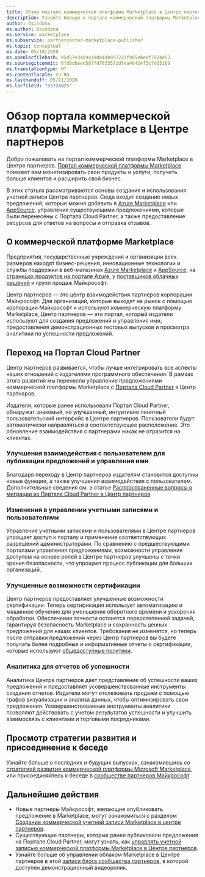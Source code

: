```yaml
---
title: Обзор портала коммерческой платформы Marketplace в Центре партнеров
description: Узнайте больше о портале коммерческой платформы Marketplace в Центре партнеров, а также о том, как добавлять и продавать предложения в Azure Marketplace, AppSource и с помощью программы для Поставщиков облачных решений (CSP).
author: dsindona
ms.author: dsindona
ms.service: marketplace
ms.subservice: partnercenter-marketplace-publisher
ms.topic: conceptual
ms.date: 05/19/2020
ms.openlocfilehash: 95d57e34694190b4ab997229f005ebeef7924e57
ms.sourcegitcommit: 6fd8dbeee587fd7633571dfea46424f3c7e65169
ms.translationtype: HT
ms.contentlocale: ru-RU
ms.lasthandoff: 05/21/2020
ms.locfileid: "83724825"
---
```

# <a name="overview-of-the-commercial-marketplace-portal-in-partner-center"></a>Обзор портала коммерческой платформы Marketplace в Центре партнеров

Добро пожаловать на портал коммерческой платформы Marketplace в Центре партнеров. [Портал коммерческой платформы Marketplace](https://partner.microsoft.com/dashboard/commercial-marketplace/) поможет вам монетизировать свои продукты и услуги, получить больше клиентов и расширить свой бизнес.

В этих статьях рассматриваются основы создания и использования учетной записи Центра партнеров. Сюда входит создание новых предложений, которые можно добавить в [Azure Marketplace](https://azuremarketplace.microsoft.com/) или [AppSource](https://appsource.microsoft.com/), управление существующими предложениями, которые были перенесены с Портала Cloud Partner, а также предоставление ресурсов для ответов на вопросы и отправка отзывов.

## <a name="about-the-commercial-marketplace"></a>О коммерческой платформе Marketplace

Предприятия, государственные учреждения и организации всех размеров находят бизнес-решения, инновационные технологии и службы поддержки в веб-магазинах [Azure Marketplace](https://azuremarketplace.microsoft.com/) и [AppSource](https://appsource.microsoft.com/), на [страницах продуктов на портале Azure](https://portal.azure.com), у [поставщиков облачных решений](https://partner.microsoft.com/cloud-solution-provider) и групп продаж Майкрософт.

Центр партнеров — это центр взаимодействия партнеров корпорации Майкрософт. Для организаций, которые выходят на рынок с помощью корпорации Майкрософт и используют коммерческую платформу Marketplace, Центр партнеров — это портал, который издатели используют для создания предложений и управления ими, предоставления демонстрационных тестовых выпусков и просмотра аналитики по успешности предложений.

## <a name="migration-from-the-cloud-partner-portal"></a>Переход на Портал Cloud Partner

Центр партнеров развивается, чтобы лучше интегрировать все аспекты наших отношений с издателями программного обеспечения. В рамках этого развития мы перенесли управление предложениями коммерческой платформы Marketplace с [Портала Cloud Partner](https://cloudpartner.azure.com/) в Центр партнеров.

Издатели, которые ранее использовали Портал Cloud Partner, обнаружат знакомый, но улучшенный, интуитивно понятный пользовательский интерфейс в Центре партнеров. Пользователи будут автоматически направляться в соответствующее расположение. Это обновление взаимодействия с партнерами никак не отразится на клиентах.

### <a name="improvements-on-publishing-and-offer-management-user-experience"></a>Улучшения взаимодействия с пользователем для публикации предложений и управления ими

Благодаря переходу в Центр партнеров издателям становятся доступны новые функции, а также улучшения взаимодействия с пользователем.  Дополнительные сведения см. в статье [Распространенные вопросы о миграции из Портала Cloud Partner в Центр партнеров](https://docs.microsoft.com/azure/marketplace/cloud-partner-portal-migration-faq).

### <a name="account-and-user-management-updates"></a>Изменения в управлении учетными записями и пользователями

Управление учетными записями и пользователями в Центре партнеров упрощает доступ к порталу и применение соответствующих разрешений администраторами. По сравнению с предшествующими порталами управления предложениями, возможности управления доступом на основе ролей в Центре партнеров улучшены с точки зрения безопасности, что упрощает процесс публикации для больших организаций.

### <a name="improved-certification-experience"></a>Улучшенные возможности сертификации

Центр партнеров предоставляет улучшенные возможности сертификации. Теперь сертификация использует автоматизацию и машинное обучение для уменьшения оборотного времени и ускорения обработки. Обеспечение точности останется первостепенной задачей, гарантируя безопасность Marketplace и сохранность ценных предложений для наших клиентов. Требования не изменятся, но теперь после отправки предложений через Центр партнеров вы будете получать более подробные и информативные отчеты о сертификации, которые используют [общедоступные политики](https://docs.microsoft.com/legal/marketplace/certification-policies).

### <a name="analytics-for-performance-reporting"></a>Аналитика для отчетов об успешности

Аналитика Центра партнеров дает представление об успешности ваших предложений и предоставляет усовершенствованные инструменты создания отчетов. Издатели могут отслеживать продажи с помощью графов визуализации и анализа данных, чтобы оптимизировать свои предложения. Усовершенствованные инструменты аналитики позволяют действовать с учетом результатов успешности и улучшить взаимосвязь с клиентами и торговыми посредниками.

## <a name="view-the-roadmap-and-join-the-conversation"></a>Просмотр стратегии развития и присоединение к беседе

Узнайте больше о последних и будущих выпусках, ознакомившись со [стратегией развития коммерческой платформы Microsoft Marketplace](https://docs.microsoft.com/azure/marketplace/marketplace-roadmap), или присоединяйтесь к беседе в [сообществе партнеров Майкрософт](https://www.microsoftpartnercommunity.com/).

## <a name="next-steps"></a>Дальнейшие действия

- Новые партнеры Майкрософт, желающие опубликовать предложение в Marketplace, могут ознакомиться с разделом [Создание коммерческой учетной записи Marketplace в центре партнеров](https://docs.microsoft.com/azure/marketplace/partner-center-portal/create-account).
- Существующие партнеры, которые ранее публиковали предложения на Портале Cloud Partner, могут узнать, как [управлять учетной записью коммерческой платформы Marketplace в Центре партнеров](https://docs.microsoft.com/azure/marketplace/partner-center-portal/manage-account).
- Узнайте больше об управлении облаком Marketplace в Центре партнеров в этой [записи блога сообщества партнеров](https://www.microsoftpartnercommunity.com/t5/Azure-Marketplace-and-AppSource/Cloud-Marketplace-In-Partner-Center/m-p/9738#M293), в которой доступен демонстрационный видеоролик.
